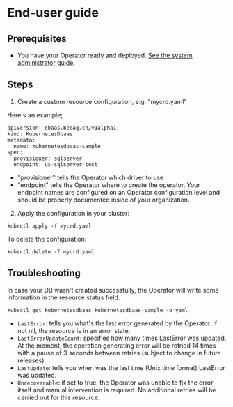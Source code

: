 # End-user guide

## Prerequisites

- You have your Operator ready and deployed.  [See the system administrator guide.](sysadmin_guide.md)

## Steps

1. Create a custom resource configuration, e.g. "mycrd.yaml"

Here's an example;

```
apiVersion: dbaas.bedag.ch/v1alpha1
kind: KubernetesDbaas
metadata:
  name: kubernetesdbaas-sample  
spec:
  provisioner: sqlserver
  endpoint: us-sqlserver-test
```

- "provisioner" tells the Operator which driver to use
- "endpoint" tells the Operator where to create the operator. Your endpoint names are configured on an Operator configuration level and should be properly documented inside of your organization.

2. Apply the configuration in your cluster:

```
kubectl apply -f mycrd.yaml
```

To delete the configuration:

```
kubectl delete -f mycrd.yaml
```

## Troubleshooting

In case your DB wasn't created successfully, the Operator will write some information in the resource status field.

```
kubectl get kubernetesdbaas kubernetesdbaas-sample -o yaml
```

- `LastError`: tells you what's the last error generated by the Operator. If not nil, the resource is in an error state.
- `LastErrorUpdateCount`: specifies how many times LastError was updated. At the moment, the operation generating error will be retried 14 times with a pause of 3 seconds between retries (subject to change in future releases).
- `LastUpdate`: tells you when was the last time (Unix time format) LastError was updated.
- `Unrecoverable`: if set to true, the Operator was unable to fix the error itself and manual intervention is required. No additional retries will be carried out for this resource.

